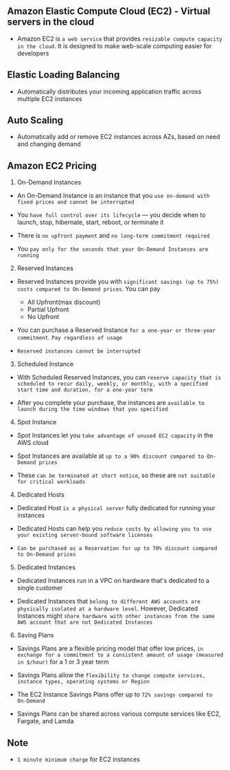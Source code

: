## Amazon Elastic Compute Cloud (EC2) - Virtual servers in the cloud

- Amazon EC2 is `a web service` that provides `resizable compute capacity in the cloud`. It is designed to make web-scale computing easier for developers

## Elastic Loading Balancing

- Automatically distributes your incoming application traffic across multiple EC2 instances

## Auto Scaling

- Automatically add or remove EC2 instances across AZs, based on need and changing demand

## Amazon EC2 Pricing

1. On-Demand Instances

- An On-Demand Instance is an instance that you `use on-demand with fixed prices and cannot be interrupted`

- You `have full control over its lifecycle` — you decide when to launch, stop, hibernate, start, reboot, or terminate it

- There is `no upfront payment` and `no long-term commitment required`

- You `pay only for the seconds that your On-Demand Instances are running`

2. Reserved Instances

- Reserved Instances provide you with `significant savings (up to 75%) costs compared to On-Demand prices`. You can pay

  - All Upfront(max discount)
  - Partial Upfront
  - No Upfront

- You can purchase a Reserved Instance `for a one-year or three-year commitment`. `Pay regardless of usage`

- `Reserved instances cannot be interrupted`

3. Scheduled Instance

- With Scheduled Reserved Instances, you can `reserve capacity that is scheduled to recur daily, weekly, or monthly, with a specified start time and duration, for a one-year term`

- After you complete your purchase, the instances are `available to launch during the time windows that you specified`

4. Spot Instance

- Spot Instances let you `take advantage of unused EC2 capacity` in the AWS cloud

- Spot Instances are available at `up to a 90% discount compared to On-Demand prices`

- These `can be terminated at short notice`, so these are `not suitable for critical workloads`

4. Dedicated Hosts

- Dedicated Host `is a physical server` fully dedicated for running your instances

- Dedicated Hosts can help you `reduce costs by allowing you to use your existing server-bound software licenses`

- `Can be purchased as a Reservation for up to 70% discount compared to On-Demand prices`

5. Dedicated Instances

- Dedicated Instances run in a VPC on hardware that's dedicated to a single customer

- Dedicated Instances that `belong to different AWS accounts are physically isolated at a hardware level`. However, Dedicated Instances might `share hardware with other instances from the same AWS account that are not Dedicated Instances`

6. Saving Plans

- Savings Plans are a flexible pricing model that offer low prices, `in exchange for a commitment to a consistent amount of usage (measured in $/hour)` for a 1 or 3 year term

- Savings Plans allow the `flexibility to change compute services, instance types, operating systems or Region`

- The EC2 Instance Savings Plans offer up to `72% savings compared to On-Demand`

- Savings Plans can be shared across various compute services like EC2, Fargate, and Lamda

## Note

- `1 minute minimum charge` for EC2 instances
